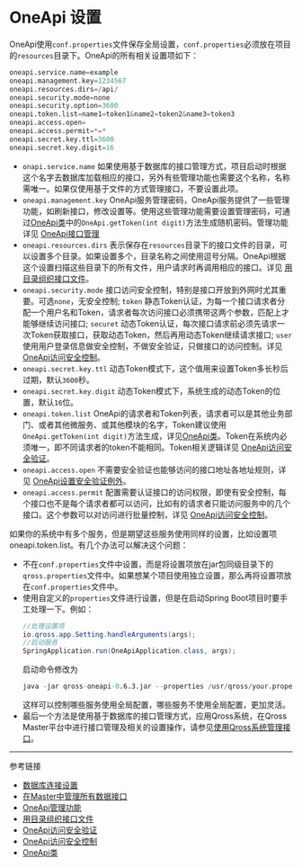 # OneApi 设置
OneApi使用`conf.properties`文件保存全局设置，`conf.properties`必须放在项目的`resources`目录下。OneApi的所有相关设置项如下：
```s
oneapi.service.name=example
oneapi.management.key=1234567
oneapi.resources.dirs=/api/
oneapi.security.mode=none
oneapi.security.option=3600
oneapi.token.list=name1=token1&name2=token2&name3=token3
oneapi.access.open=
oneapi.access.permit=*=*
oneapi.secret.key.ttl=3600
oneapi.secret.key.digit=16
```

* `onapi.service.name` 如果使用基于数据库的接口管理方式，项目启动时根据这个名字去数据库加载相应的接口，另外有些管理功能也需要这个名称，名称需唯一。如果仅使用基于文件的方式管理接口，不要设置此项。
* `oneapi.management.key` OneApi服务管理密码，OneApi服务提供了一些管理功能，如刷新接口，修改设置等。使用这些管理功能需要设置管理密码，可通过[OneApi类](/oneapi/class.mdS)中的`OneApi.getToken(int digit)`方法生成随机密码。管理功能详见 [OneApi接口管理](/oneapi/management.md)
* `oneapi.resources.dirs` 表示保存在`resources`目录下的接口文件的目录，可以设置多个目录。如果设置多个，目录名称之间使用逗号分隔。OneApi根据这个设置扫描这些目录下的所有文件，用户请求时再调用相应的接口。详见 [用目录组织接口文件](/oneapi/file.md)。
* `oneapi.security.mode` 接口访问安全控制，特别是接口开放到外网时尤其重要。可选`none`，无安全控制; `token` 静态Token认证，为每一个接口请求者分配一个用户名和Token，请求者每次访问接口必须携带这两个参数，匹配上才能够继续访问接口; `securet` 动态Token认证，每次接口请求前必须先请求一次Token获取接口，获取动态Token，然后再用动态Token继续请求接口; `user` 使用用户登录信息做安全控制，不做安全验证，只做接口的访问控制。详见 [OneApi访问安全控制](/oneapi/token.md)。
* `oneapi.secret.key.ttl` 动态Token模式下，这个值用来设置Token多长秒后过期，默认`3600`秒。
* `oneapi.secret.key.digit` 动态Token模式下，系统生成的动态Token的位置，默认`16`位。
* `oneapi.token.list` OneApi的请求者和Token列表，请求者可以是其他业务部门、或者其他微服务、或其他模块的名字，Token建议使用`OneApi.getToken(int digit)`方法生成，详见[OneApi类](/oneapi/class.md)。Token在系统内必须唯一，即不同请求者的token不能相同。Token相关逻辑详见 [OneApi访问安全验证](/oneapi/token.md)。
* `oneapi.access.open` 不需要安全验证也能够访问的接口地址各地址规则，详见 [OneApi设置安全验证例外](/oneapi/open.md)。
* `oneapi.access.permit` 配置需要认证接口的访问权限，即使有安全控制，每个接口也不是每个请求者都可以访问，比如有的请求者只能访问服务中的几个接口。这个参数可以对访问进行批量控制，详见 [OneApi访问安全控制](/oneapi/permit.md)。

如果你的系统中有多个服务，但是期望这些服务使用同样的设置，比如设置项oneapi.token.list。有几个办法可以解决这个问题：
* 不在`conf.properties`文件中设置，而是将设置项放在jar包同级目录下的`qross.properties`文件中。如果想某个项目使用独立设置，那么再将设置项放在`conf.properties`文件中。
* 使用自定义的`properties`文件进行设置，但是在启动Spring Boot项目时要手工处理一下。例如：
    ```java
    //处理设置项
    io.qross.app.Setting.handleArguments(args);
    //启动服务
	SpringApplication.run(OneApiApplication.class, args);
    ```
    启动命令修改为
    ```s
    java -jar qross-oneapi-0.6.3.jar --properties /usr/qross/your.properties
    ```
    这样可以控制哪些服务使用全局配置，哪些服务不使用全局配置，更加灵活。
* 最后一个方法是使用基于数据库的接口管理方式，应用Qross系统，在Qross Master平台中进行接口管理及相关的设置操作，请参见[使用Qross系统管理接口](/oneapi/master.md)。

---
参考链接
* [数据库连接设置](/pql/properties.md)
* [在Master中管理所有数据接口](/master/oneapi.md)
* [OneApi管理功能](/oneapi/management.md)
* [用目录组织接口文件](/oneapi/file.md)
* [OneApi访问安全验证](/oneapi/token.md)
* [OneApi访问安全控制](/oneapi/permit.md)
* [OneApi类](/oneapi/class.md)